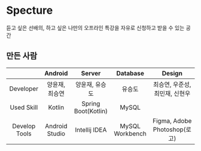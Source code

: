 # Specture
듣고 싶은 선배의, 하고 싶은 나만의 오프라인 특강을 자유로 신청하고 받을 수 있는 공간

## 만든 사람
|                      | Android          | Server            | Database | Design |
|:--------------------:|:---------------:|:------------------:|:--------------:|:------------:|
| Developer            | 양윤재, 최승연 | 양윤재, 유승도 | 유승도 |  최승연, 우준성, 최민재, 신현우 |
| Used Skill        | Kotlin                  | Spring Boot(Kotlin)  |  MySQL  |  |
| Develop Tools        | Android Studio          | Intellij IDEA | MySQL Workbench | Figma, Adobe Photoshop(로고)|
